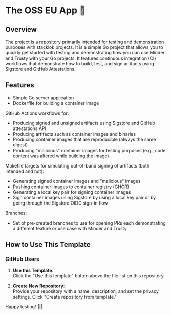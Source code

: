 # The OSS EU App 🦦

## Overview

The project is a repository primarily intended for testing and
demonstration purposes with stacklok projects. It is a simple Go project that allows you to
quickly get started with testing and demonstrating how you can use Minder and Trusty with
your Go projects. It features continuous integration (CI) workflows that demonstrate how to 
build, test, and sign artifacts using Sigstore and GitHub Attestations. 


## Features

- Simple Go server application
- Dockerfile for building a container image

GitHub Actions workflows for:
- Producing signed and unsigned artifacts using Sigstore and GitHub attestations API
- Producing artifacts such as container images and binaries
- Producing container images that are reproducible (always the same digest)
- Producing "malicious" container images for testing purposes (e.g., code content was altered while building the image)

Makefile targets for simulating out-of-band signing of artifacts (both intended and not):
- Generating signed container images and "malicious" images
- Pushing container images to container registry (GHCR)
- Generating a local key pair for signing container images
- Sign container images using Sigstore by using a local key pair or by going through the Sigstore OIDC sign-in flow

Branches:
- Set of pre-created branches to use for opening PRs each demonstrating a different feature or use case with Minder and Trusty

## How to Use This Template

### GitHub Users

1. **Use this Template**:  
   Click the "Use this template" button above the file list on this repository.

2. **Create New Repository**:  
   Provide your repository with a name, description, and set the privacy settings. Click "Create repository from template."

Happy testing! 🦦🎉
